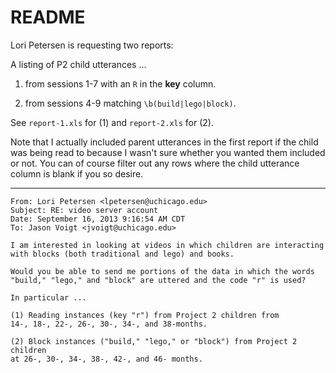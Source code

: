 # README

Lori Petersen is requesting two reports:

A listing of P2 child utterances ...

1. from sessions 1-7 with  an `R` in the **key** column.

2. from sessions 4-9 matching `\b(build|lego|block)`. 

See `report-1.xls` for (1) and `report-2.xls` for (2).

Note that I actually included parent utterances in the first report if the
child was being read to because I wasn't sure whether you wanted them included
or not.  You can of course filter out any rows where the child utterance column
is blank if you so desire.

---

    From: Lori Petersen <lpetersen@uchicago.edu>
    Subject: RE: video server account
    Date: September 16, 2013 9:16:54 AM CDT
    To: Jason Voigt <jvoigt@uchicago.edu>

    I am interested in looking at videos in which children are interacting with blocks (both traditional and lego) and books.

    Would you be able to send me portions of the data in which the words "build," "lego," and "block" are uttered and the code "r" is used? 

    In particular ...

    (1) Reading instances (key "r") from Project 2 children from 
    14-, 18-, 22-, 26-, 30-, 34-, and 38-months.

    (2) Block instances ("build," "lego," or "block") from Project 2 children
    at 26-, 30-, 34-, 38-, 42-, and 46- months.


